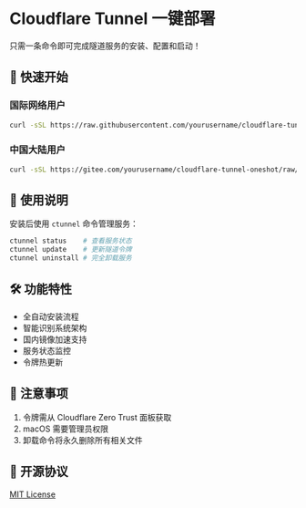 # Cloudflare Tunnel 一键部署
只需一条命令即可完成隧道服务的安装、配置和启动！
## 🚀 快速开始
### 国际网络用户
```bash
curl -sSL https://raw.githubusercontent.com/yourusername/cloudflare-tunnel-oneshot/main/install.sh | sudo bash -s -- --token=你的隧道令牌
```
### 中国大陆用户
```bash
curl -sSL https://gitee.com/yourusername/cloudflare-tunnel-oneshot/raw/main/install.sh | sudo bash -s -- --token=你的隧道令牌 --cn
```
## 📜 使用说明
安装后使用 `ctunnel` 命令管理服务：
```bash
ctunnel status    # 查看服务状态
ctunnel update    # 更新隧道令牌
ctunnel uninstall # 完全卸载服务
```
## 🛠️ 功能特性
- 全自动安装流程
- 智能识别系统架构
- 国内镜像加速支持
- 服务状态监控
- 令牌热更新
## 📝 注意事项
1. 令牌需从 Cloudflare Zero Trust 面板获取
2. macOS 需要管理员权限
3. 卸载命令将永久删除所有相关文件
## 📄 开源协议
[MIT License](LICENSE)